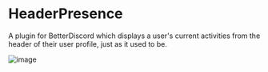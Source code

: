 # HeaderPresence
 A plugin for BetterDiscord which displays a user's current activities from the header of their user profile, just as it used to be.

![image](https://github.com/user-attachments/assets/1a809f81-0d76-4146-ad25-941b4332bcbd)
